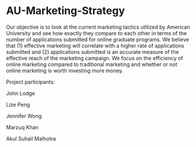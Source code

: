# AU-Marketing-Strategy
Our objective is to look at the current marketing tactics utilized by American University and see how exactly they compare to each other in terms of the number of applications submitted for online graduate programs. We believe that (1) effective marketing will correlate with a higher rate of applications submitted and (2) applications submitted is an accurate measure of the effective reach of the marketing campaign. We focus on the efficiency of online marketing compared to traditional marketing and whether or not online marketing is worth investing more money.

Project participants:

John Lodge

Lize Peng

Jennifer Wong

Marzuq Khan

Akul Suhail Malhotra

